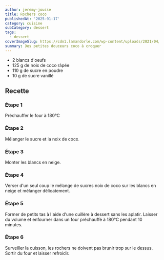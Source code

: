 ```yaml
---
author: jeremy-jousse
title: Rochers coco
publishedAt: '2025-01-17'
category: cuisine
subCategory: dessert
tags:
  - dessert
coverImageSlug: https://cdn1.lamandorle.com/wp-content/uploads/2021/04/rocher-a-la-noix-de-coco-cover-la-mandorle.jpg
summary: Des petites douceurs coco à croquer
---
```


- 2 blancs d'oeufs
- 125 g de noix de coco râpée
- 110 g de sucre en poudre
- 10 g de sucre vanillé

## Recette

### Étape 1

Préchauffer le four à 180°C

### Étape 2

Mélanger le sucre et la noix de coco.

### Étape 3

Monter les blancs en neige.

### Étape 4

Verser d'un seul coup le mélange de sucres noix de coco sur les blancs en neige et mélanger délicatement.

### Étape 5

Former de petits tas à l'aide d'une cuillère à dessert sans les aplatir.
Laisser du volume et enfourner dans un four préchauffé à 180°C pendant 10 minutes.

### Étape 6

Surveiller la cuisson, les rochers ne doivent pas brunir trop sur le dessus.  
Sortir du four et laisser refroidir.
